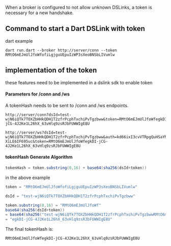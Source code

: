 When a broker is configured to not allow unknown DSLinks, a token is necessary for a new handshake.

## Command to start a Dart DSLink with token
dart example
```
dart run.dart --broker http://server/conn --token RMtO6mEJmUlJfoWfofiLgjguUEpuIzWP3sXeoBNSbLIVumlw
```


## implementation of the token
these features need to be implemented in a dslink sdk to enable token

#### Parameters for /conn and /ws
A tokenHash needs to be sent to /conn and /ws endpoints.

```
http://server/conn?dsId=test-wjN6iQTk7TOXZbHHkQDH1T2zfrPcphTxchiPvTgzbww&token=RMtO6mEJmUlJfoWfegkDI-jCG-4J2Ke1L26hX_63vHlq9zsRJbFUWWIgE8U

http://server/ws?dsId=test-wjN6iQTk7TOXZbHHkQDH1T2zfrPcphTxchiPvTgzbww&auth=kd66ixI3cvVTRpgQuHSaYN4o__JtuT-XiLE6IF695uc&token=RMtO6mEJmUlJfoWfegkDI-jCG-4J2Ke1L26hX_63vHlq9zsRJbFUWWIgE8U
```

#### tokenHash Generate Algorithm
```java
tokenHash = token.substring(0,16) + base64(sha256(dsId+token))
```

in the above example

```java
token = "RMtO6mEJmUlJfoWfofiLgjguUEpuIzWP3sXeoBNSbLIVumlw"

dsId = "test-wjN6iQTk7TOXZbHHkQDH1T2zfrPcphTxchiPvTgzbww"

token.substring(0,16) = "RMtO6mEJmUlJfoWf"
base64(sha256(dsId+token))   
= base64(sha256("test-wjN6iQTk7TOXZbHHkQDH1T2zfrPcphTxchiPvTgzbwwRMtO6mEJmUlJfoWfofiLgjguUEpuIzWP3sXeoBNSbLIVumlw"))
= "egkDI-jCG-4J2Ke1L26hX_63vHlq9zsRJbFUWWIgE8U"
```

The final tokenHash is:
```
RMtO6mEJmUlJfoWfegkDI-jCG-4J2Ke1L26hX_63vHlq9zsRJbFUWWIgE8U
```
